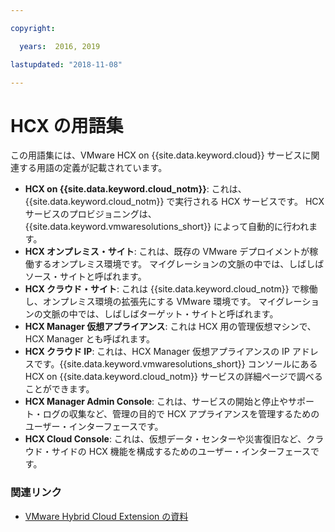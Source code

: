 ```yaml
---

copyright:

  years:  2016, 2019

lastupdated: "2018-11-08"

---
```


# HCX の用語集

この用語集には、VMware HCX on {{site.data.keyword.cloud}} サービスに関連する用語の定義が記載されています。

* **HCX on {{site.data.keyword.cloud_notm}}**: これは、{{site.data.keyword.cloud_notm}} で実行される HCX サービスです。 HCX サービスのプロビジョニングは、{{site.data.keyword.vmwaresolutions_short}} によって自動的に行われます。
* **HCX オンプレミス・サイト**: これは、既存の VMware デプロイメントが稼働するオンプレミス環境です。 マイグレーションの文脈の中では、しばしばソース・サイトと呼ばれます。
* **HCX クラウド・サイト**: これは {{site.data.keyword.cloud_notm}} で稼働し、オンプレミス環境の拡張先にする VMware 環境です。 マイグレーションの文脈の中では、しばしばターゲット・サイトと呼ばれます。
* **HCX Manager 仮想アプライアンス**: これは HCX 用の管理仮想マシンで、HCX Manager とも呼ばれます。
* **HCX クラウド IP**: これは、HCX Manager 仮想アプライアンスの IP アドレスです。{{site.data.keyword.vmwaresolutions_short}} コンソールにある HCX on {{site.data.keyword.cloud_notm}} サービスの詳細ページで調べることができます。
* **HCX Manager Admin Console**: これは、サービスの開始と停止やサポート・ログの収集など、管理の目的で HCX アプライアンスを管理するためのユーザー・インターフェースです。
* **HCX Cloud Console**: これは、仮想データ・センターや災害復旧など、クラウド・サイドの HCX 機能を構成するためのユーザー・インターフェースです。

### 関連リンク

* [VMware Hybrid Cloud Extension の資料](https://cloud.vmware.com/vmware-hcx/resources)
